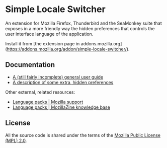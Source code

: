 Simple Locale Switcher
======================

An extension for Mozilla Firefox, Thunderbird and the SeaMonkey suite that exposes in a more friendly way the hidden preferences that controls the user interface language of the application.

Install it from [the extension page in addons.mozilla.org] (https://addons.mozilla.org/addon/simple-locale-switcher/).


Documentation
-------------

* [A (still fairly incomplete) general user guide](wiki/Simple-User-Guide)
* [A description of some extra, hidden preferences](wiki/Advanced-Preferences)

Other external, related resources:

* [Language packs | Mozilla support](https://support.mozilla.org/kb/install-language-packs-get-more-languages)
* [Language packs | MozillaZine knowledge base](http://kb.mozillazine.org/Language_packs)


License
-------

All the source code is shared under the terms of the [Mozilla Public License (MPL) 2.0](http://www.mozilla.org/MPL/2.0/).
